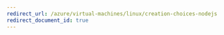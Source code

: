 ```yaml
---
redirect_url: /azure/virtual-machines/linux/creation-choices-nodejs
redirect_document_id: true
---
```


